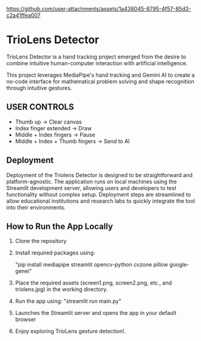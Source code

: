https://github.com/user-attachments/assets/1a438045-8795-4f57-85d3-c2a41ffea007


# TrioLens Detector

TrioLens Detector is a hand tracking project emerged from the desire to combine intuitive human-computer interaction 
with artificial intelligence.

This project leverages MediaPipe's hand tracking and Gemini AI to create a no-code interface for 
mathematical problem solving and shape recognition through intuitive gestures.

## USER CONTROLS

- Thumb up    →    Clear canvas
- Index finger extended    →    Draw
- Middle + Index fingers    →    Pause
- Middle + Index + Thumb fingers    →    Send to AI

## Deployment

Deployment of the Triolens Detector is designed to be straightforward and platform-agnostic. The application runs on local machines using the Streamlit development server, allowing users and developers to test functionality without complex setup. Deployment steps are streamlined to allow educational institutions and research labs to quickly integrate the tool into their environments.

## How to Run the App Locally 

1. Clone the repository

2. Install required packages using:

    "pip install mediapipe streamlit opencv-python cvzone pillow google-genei"

3. Place the required assets (screen1.png, screen2.png, etc., and triolens.jpg) in the working directory.

4. Run the app using:
    "streamlit run main.py"

5. Launches the Streamlit server and opens the app in your default browser

6.  Enjoy exploring TrioLens gesture detection!.
